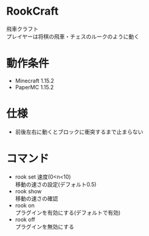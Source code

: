 # RookCraft  
飛車クラフト   
プレイヤーは将棋の飛車・チェスのルークのように動く　　

# 動作条件  
- Minecraft 1.15.2  
- PaperMC 1.15.2  

# 仕様  
- 前後左右に動くとブロックに衝突するまで止まらない  

# コマンド  
- rook set 速度(0<n<10)  
移動の速さの設定(デフォルト0.5)  
- rook show    
移動の速さの確認
- rook on  
プラグインを有効にする(デフォルトで有効)  
- rook off  
プラグインを無効にする